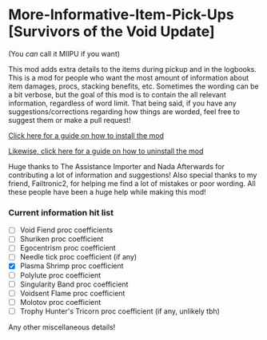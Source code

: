 # More-Informative-Item-Pick-Ups [Survivors of the Void Update]
(You *can* call it MIIPU if you want)

This mod adds extra details to the items during pickup and in the logbooks. This is a mod for people who want the most amount of information about item damages, procs, stacking benefits, etc. Sometimes the wording can be a bit verbose, but the goal of this mod is to contain the all relevant information, regardless of word limit. That being said, if you have any suggestions/corrections regarding how things are worded, feel free to suggest them or make a pull request!

[Click here for a guide on how to install the mod](https://github.com/tuxedoderpycat/TEXT-MOD-More-Informative-Item-Pick-Ups/wiki/Installing)

[Likewise, click here for a guide on how to uninstall the mod](https://github.com/tuxedoderpycat/TEXT-MOD-More-Informative-Item-Pick-Ups/wiki/Uninstalling)

Huge thanks to The Assistance Importer and Nada Afterwards for contributing a lot of information and suggestions! Also special thanks to my friend, Failtronic2, for helping me find a lot of mistakes or poor wording. All these people have been a huge help while making this mod!

### Current information hit list
- [ ] Void Fiend proc coefficients
- [ ] Shuriken proc coefficient
- [ ] Egocentrism proc coefficient
- [ ] Needle tick proc coefficient (if any)
- [X] Plasma Shrimp proc coefficient
- [ ] Polylute proc coefficient
- [ ] Singularity Band proc coefficient
- [ ] Voidsent Flame proc coefficient
- [ ] Molotov proc coefficient
- [ ] Trophy Hunter's Tricorn proc coefficient (if any, unlikely tbh)

Any other miscellaneous details!
